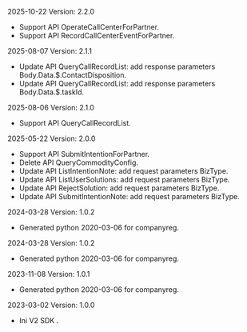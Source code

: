 2025-10-22 Version: 2.2.0
- Support API OperateCallCenterForPartner.
- Support API RecordCallCenterEventForPartner.


2025-08-07 Version: 2.1.1
- Update API QueryCallRecordList: add response parameters Body.Data.$.ContactDisposition.
- Update API QueryCallRecordList: add response parameters Body.Data.$.taskId.


2025-08-06 Version: 2.1.0
- Support API QueryCallRecordList.


2025-05-22 Version: 2.0.0
- Support API SubmitIntentionForPartner.
- Delete API QueryCommodityConfig.
- Update API ListIntentionNote: add request parameters BizType.
- Update API ListUserSolutions: add request parameters BizType.
- Update API RejectSolution: add request parameters BizType.
- Update API SubmitIntentionNote: add request parameters BizType.


2024-03-28 Version: 1.0.2
- Generated python 2020-03-06 for companyreg.

2024-03-28 Version: 1.0.2
- Generated python 2020-03-06 for companyreg.

2023-11-08 Version: 1.0.1
- Generated python 2020-03-06 for companyreg.

2023-03-02 Version: 1.0.0
- Ini V2 SDK .

